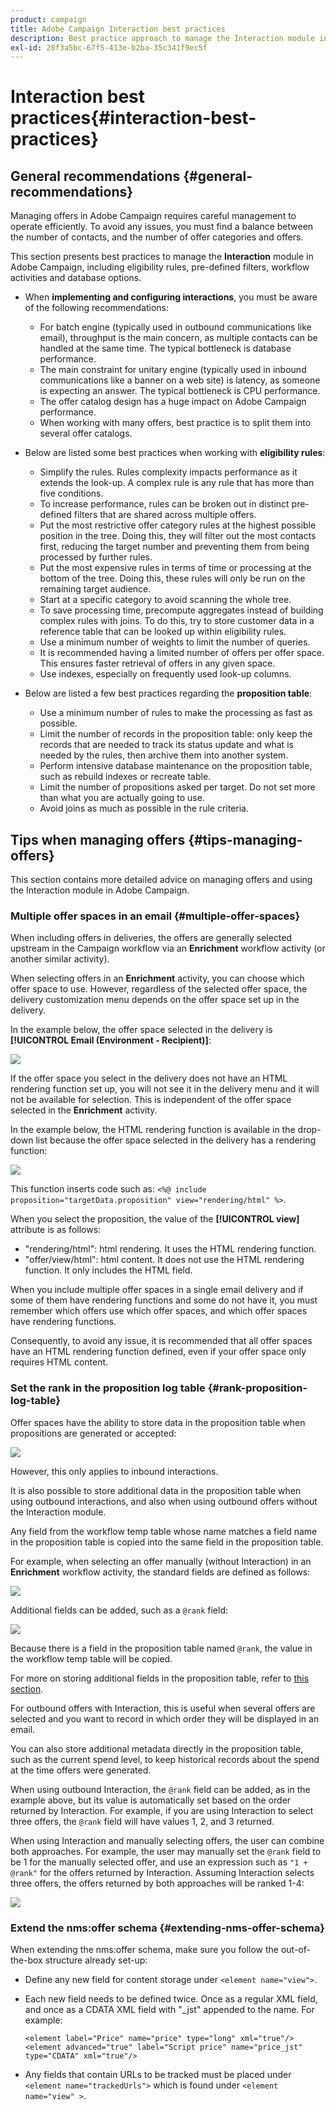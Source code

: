 ```yaml
---
product: campaign
title: Adobe Campaign Interaction best practices
description: Best practice approach to manage the Interaction module in Adobe Campaign
exl-id: 28f3a5bc-67f5-413e-b2ba-35c341f9ec5f
---
```

# Interaction best practices{#interaction-best-practices}

## General recommendations {#general-recommendations}

Managing offers in Adobe Campaign requires careful management to operate efficiently. To avoid any issues, you must find a balance between the number of contacts, and the number of offer categories and offers. 

This section presents best practices to manage the **Interaction** module in Adobe Campaign, including eligibility rules, pre-defined filters, workflow activities and database options.

* When **implementing and configuring interactions**, you must be aware of the following recommendations:

    * For batch engine (typically used in outbound communications like email), throughput is the main concern, as multiple contacts can be handled at the same time. The typical bottleneck is database performance.
    * The main constraint for unitary engine (typically used in inbound communications like a banner on a web site) is latency, as someone is expecting an answer. The typical bottleneck is CPU performance.
    * The offer catalog design has a huge impact on Adobe Campaign performance.
    * When working with many offers, best practice is to split them into several offer catalogs.

* Below are listed some best practices when working with **eligibility rules**:

    * Simplify the rules. Rules complexity impacts performance as it extends the look-up. A complex rule is any rule that has more than five conditions.
    * To increase performance, rules can be broken out in distinct pre-defined filters that are shared across multiple offers.
    * Put the most restrictive offer category rules at the highest possible position in the tree. Doing this, they will filter out the most contacts first, reducing the target number and preventing them from being processed by further rules.
    * Put the most expensive rules in terms of time or processing at the bottom of the tree. Doing this, these rules will only be run on the remaining target audience.
    * Start at a specific category to avoid scanning the whole tree.
    * To save processing time, precompute aggregates instead of building complex rules with joins. To do this, try to store customer data in a reference table that can be looked up within eligibility rules.
    * Use a minimum number of weights to limit the number of queries.
    * It is recommended having a limited number of offers per offer space. This ensures faster retrieval of offers in any given space.
    * Use indexes, especially on frequently used look-up columns.

* Below are listed a few best practices regarding the **proposition table**:

    * Use a minimum number of rules to make the processing as fast as possible.
    * Limit the number of records in the proposition table: only keep the records that are needed to track its status update and what is needed by the rules, then archive them into another system.
    * Perform intensive database maintenance on the proposition table, such as rebuild indexes or recreate table.
    * Limit the number of propositions asked per target. Do not set more than what you are actually going to use.
    * Avoid joins as much as possible in the rule criteria.

## Tips when managing offers {#tips-managing-offers}

This section contains more detailed advice on managing offers and using the Interaction module in Adobe Campaign.

### Multiple offer spaces in an email {#multiple-offer-spaces}

When including offers in deliveries, the offers are generally selected upstream in the Campaign workflow via an **Enrichment** workflow activity (or another similar activity).

When selecting offers in an **Enrichment** activity, you can choose which offer space to use. However, regardless of the selected offer space, the delivery customization menu depends on the offer space set up in the delivery.

In the example below, the offer space selected in the delivery is **[!UICONTROL Email (Environment - Recipient)]**:

![](assets/Interaction-best-practices-offer-space-selected.png)

If the offer space you select in the delivery does not have an HTML rendering function set up, you will not see it in the delivery menu and it will not be available for selection. This is independent of the offer space selected in the **Enrichment** activity.

In the example below, the HTML rendering function is available in the drop-down list because the offer space selected in the delivery has a rendering function:

![](assets/Interaction-best-practices-HTML-rendering.png)

This function inserts code such as: `<%@ include proposition="targetData.proposition" view="rendering/html" %>`.

When you select the proposition, the value of the **[!UICONTROL view]** attribute is as follows:
* "rendering/html": html rendering. It uses the HTML rendering function.
* "offer/view/html": html content. It does not use the HTML rendering function. It only includes the HTML field.

When you include multiple offer spaces in a single email delivery and if some of them have rendering functions and some do not have it, you must remember which offers use which offer spaces, and which offer spaces have rendering functions.

Consequently, to avoid any issue, it is recommended that all offer spaces have an HTML rendering function defined, even if your offer space only requires HTML content.

### Set the rank in the proposition log table {#rank-proposition-log-table}

Offer spaces have the ability to store data in the proposition table when propositions are generated or accepted:

![](assets/Interaction-best-practices-offer-space-storage.png)

However, this only applies to inbound interactions.

It is also possible to store additional data in the proposition table when using outbound interactions, and also when using outbound offers without the Interaction module.

Any field from the workflow temp table whose name matches a field name in the proposition table is copied into the same field in the proposition table.

For example, when selecting an offer manually (without Interaction) in an **Enrichment** workflow activity, the standard fields are defined as follows:

![](assets/Interaction-best-practices-manual-offer-std-fields.png)

Additional fields can be added, such as a `@rank` field:

![](assets/Interaction-best-practices-manual-offer-add-fields.png)

Because there is a field in the proposition table named `@rank`, the value in the workflow temp table will be copied.

For more on storing additional fields in the proposition table, refer to [this section](interaction-send-offers.md#storing-offer-rankings-and-weights).

For outbound offers with Interaction, this is useful when several offers are selected and you want to record in which order they will be displayed in an email.

You can also store additional metadata directly in the proposition table, such as the current spend level, to keep historical records about the spend at the time offers were generated.

When using outbound Interaction, the `@rank` field can be added, as in the example above, but its value is automatically set based on the order returned by Interaction. For example, if you are using Interaction to select three offers, the `@rank` field will have values 1, 2, and 3 returned.

When using Interaction and manually selecting offers, the user can combine both approaches. For example, the user may manually set the `@rank` field to be 1 for the manually selected offer, and use an expression such as `"1 + @rank"` for the offers returned by Interaction. Assuming Interaction selects three offers, the offers returned by both approaches will be ranked 1-4:

![](assets/Interaction-best-practices-manual-offer-combined.png)

### Extend the nms:offer schema {#extending-nms-offer-schema}

When extending the nms:offer schema, make sure you follow the out-of-the-box structure already set-up:
* Define any new field for content storage under `<element name="view">`.
* Each new field needs to be defined twice. Once as a regular XML field, and once as a CDATA XML field with "_jst" appended to the name. For example:

    ```
    <element label="Price" name="price" type="long" xml="true"/>
    <element advanced="true" label="Script price" name="price_jst" type="CDATA" xml="true"/>
    ```

* Any fields that contain URLs to be tracked must be placed under `<element name="trackedUrls">` which is found under `<element name="view" >`.
